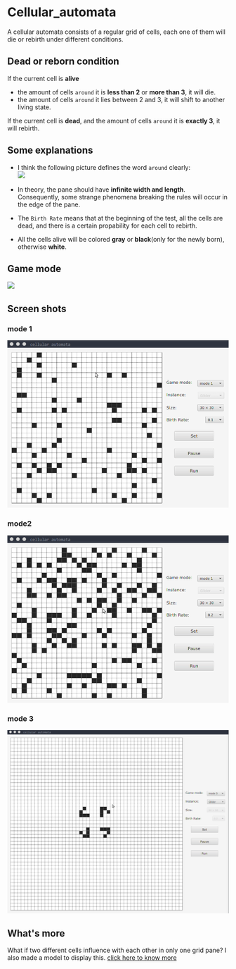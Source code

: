 # Cellular_automata
A cellular automata consists of a regular grid of cells, each one of them will die or rebirth under different conditions. 

## Dead or reborn condition
If the current cell is **alive**
- the amount of cells `around` it is **less than 2** or **more than 3**, it will die. 
- the amount of cells `around` it lies between 2 and 3, it will shift to another living state.  

If the current cell is **dead**, and the amount of cells `around` it is **exactly 3**, it will rebirth.

## Some explanations
- I think the following picture defines the word `around` clearly:  
![](http://imglf6.nosdn.127.net/img/MkNhcDYwR0VTeC9xRTF4cEl4b3UwVGozeXd1VGZ4cXZma3RoZzJvQ1VZc3JOTVRtQWdweGN3PT0.png)  

- In theory, the pane should have **infinite width and length**. Consequently, some strange phenomena breaking the rules will occur in the edge of the pane.

- The `Birth Rate` means that at the beginning of the test, all the cells are dead, and there is a certain propability for each cell to rebirth.

- All the cells alive will be colored **gray** or **black**(only for the newly born), otherwise **white**.

## Game mode
![](http://imglf3.nosdn0.126.net/img/ZHkxOW9FR3pkWXRleXhYOGtsN20xbWhCVWQ3SG5SY210amN6dmpXN1o2Q25nRTQ3TU9WS3NBPT0.png)
## Screen shots

### mode 1
![](./pictures/mode1.gif)

### mode2
![](./pictures/mode2.gif)

### mode 3
![](./pictures/mode3.gif)

## What's more
What if two different cells influence with each other in only one grid pane? I also made a model to display this.  [click here to know more](https://github.com/TYC6/dual-cells-automata)